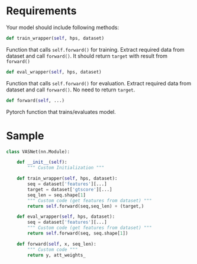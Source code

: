 # Requirements 

Your model should include following methods:
```python
def train_wrapper(self, hps, dataset)
```
Function that calls `self.forward()` for training. Extract required data from dataset and call `forward()`. It should return `target` with result from `forward()`
```python
def eval_wrapper(self, hps, dataset)
```
Function that calls `self.forward()` for evaluation. Extract required data from dataset and call `forward()`. No need to return `target`.

```python
def forward(self, ...)
```
Pytorch function that trains/evaluates model.


# Sample
```python
class VASNet(nn.Module):

    def __init__(self):
        """ Custom Initialization """

    def train_wrapper(self, hps, dataset):
        seq = dataset['features'][...]
        target = dataset['gtscore'][...]
        seq_len = seq.shape[1]
        """ Custom code (get features from dataset) """
        return self.forward(seq,seq_len) + (target,)

    def eval_wrapper(self, hps, dataset):
        seq = dataset['features'][...]
        """ Custom code (get features from dataset) """
        return self.forward(seq, seq.shape[1])

    def forward(self, x, seq_len):
        """ Custom code """
        return y, att_weights_

```